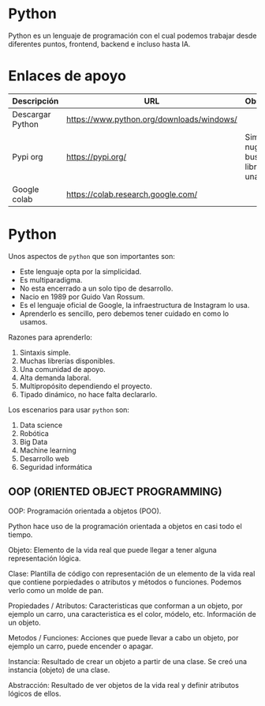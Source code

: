 # Python

Python es un lenguaje de programación con el cual podemos trabajar desde diferentes puntos, frontend, backend e incluso hasta IA.

# Enlaces de apoyo

| Descripción | URL | Observaciones |
| ------------- | ------------- | --- |
| Descargar Python | https://www.python.org/downloads/windows/ | |
| Pypi org | https://pypi.org/ | Similar a nuget.org, buscamos librerías para una necesidad |
| Google colab | https://colab.research.google.com/ | |

# Python

Unos aspectos de ```python``` que son importantes son:
- Este lenguaje opta por la simplicidad.
- Es multiparadigma.
- No esta encerrado a un solo tipo de desarrollo.
- Nacio en 1989 por Guido Van Rossum.
- Es el lenguaje oficial de Google, la infraestructura de Instagram lo usa.
- Aprenderlo es sencillo, pero debemos tener cuidado en como lo usamos.

Razones para aprenderlo:
1. Sintaxis simple.
2. Muchas librerías disponibles.
3. Una comunidad de apoyo.
4. Alta demanda laboral.
5. Multipropósito dependiendo el proyecto.
6. Tipado dinámico, no hace falta declararlo.

Los escenarios para usar ```python``` son:
1. Data science
2. Robótica
3. Big Data
4. Machine learning
5. Desarrollo web
6. Seguridad informática

## OOP (ORIENTED OBJECT PROGRAMMING)

OOP: Programación orientada a objetos (POO).

Python hace uso de la programación orientada a objetos en casi todo el tiempo.

Objeto: Elemento de la vida real que puede llegar a tener alguna representación lógica.

Clase: Plantilla de código con representación de un elemento de la vida real que contiene porpiedades o atributos y métodos o funciones. Podemos verlo como un molde de pan.

Propiedades / Atributos: Caracteristicas que conforman a un objeto, por ejemplo un carro, una caracteristica es el color, módelo, etc. Información de un objeto.

Metodos / Funciones: Acciones que puede llevar a cabo un objeto, por ejemplo un carro, puede encender o apagar.

Instancia: Resultado de crear un objeto a partir de una clase. Se creó una instancia (objeto) de una clase.

Abstracción: Resultado de ver objetos de la vida real y definir atributos lógicos de ellos.

